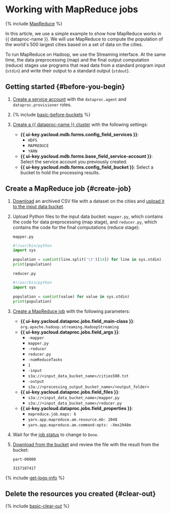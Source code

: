 # Working with MapReduce jobs

{% include [MapReduce](../../_includes/data-processing/mapreduce-intro.md) %}

In this article, we use a simple example to show how MapReduce works in {{ dataproc-name }}. We will use MapReduce to compute the population of the world's 500 largest cities based on a set of data on the cities.

To run MapReduce on Hadoop, we use the Streaming interface. At the same time, the data preprocessing (map) and the final output computation (reduce) stages use programs that read data from a standard program input (`stdin`) and write their output to a standard output (`stdout`).

## Getting started {#before-you-begin}

1. [Create a service account](../../iam/operations/sa/create.md) with the `dataproc.agent` and `dataproc.provisioner` roles.

1. {% include [basic-before-buckets](../../_includes/data-processing/tutorials/basic-before-buckets.md) %}

1. [Create a {{ dataproc-name }} cluster](../operations/cluster-create.md) with the following settings:

   * **{{ ui-key.yacloud.mdb.forms.config_field_services }}**:
      * `HDFS`
      * `MAPREDUCE`
      * `YARN`
   * **{{ ui-key.yacloud.mdb.forms.base_field_service-account }}**: Select the service account you previously created.
   * **{{ ui-key.yacloud.mdb.forms.config_field_bucket }}**: Select a bucket to hold the processing results.

## Create a MapReduce job {#create-job}

1. [Download](http://download.geonames.org/export/dump/cities500.zip) an archived CSV file with a dataset on the cities and [upload it to the input data bucket](../../storage/operations/objects/upload.md).
1. Upload Python files to the input data bucket: `mapper.py`, which contains the code for data preprocessing (map stage), and `reducer.py`, which contains the code for the final computations (reduce stage):

   `mapper.py`

   ```python
   #!/usr/bin/python
   import sys

   population = sum(int(line.split('\t')[14]) for line in sys.stdin)
   print(population)
   ```

   `reducer.py`

   ```python
   #!/usr/bin/python
   import sys

   population = sum(int(value) for value in sys.stdin)
   print(population)
   ```

1. [Create a MapReduce job](../operations/jobs-mapreduce.md#create) with the following parameters:

   * **{{ ui-key.yacloud.dataproc.jobs.field_main-class }}**: `org.apache.hadoop.streaming.HadoopStreaming`
   * **{{ ui-key.yacloud.dataproc.jobs.field_args }}**:
      * `-mapper`
      * `mapper.py`
      * `-reducer`
      * `reducer.py`
      * `-numReduceTasks`
      * `1`
      * `-input`
      * `s3a://<input_data_bucket_name>/cities500.txt`
      * `-output`
      * `s3a://<processing_output_bucket_name>/<output_folder>`
   * **{{ ui-key.yacloud.dataproc.jobs.field_files }}**:
      * `s3a://<input_data_bucket_name>/mapper.py`
      * `s3a://<input_data_bucket_name>/reducer.py`
   * **{{ ui-key.yacloud.dataproc.jobs.field_properties }}**:
      * `mapreduce.job.maps: 6`
      * `yarn.app.mapreduce.am.resource.mb: 2048`
      * `yarn.app.mapreduce.am.command-opts: -Xmx2048m`

1. Wait for the [job status](../operations/jobs-mapreduce.md#get-info) to change to `Done`.

1. [Download from the bucket](../../storage/operations/objects/download.md) and review the file with the result from the bucket:

   `part-00000`

   ```text
   3157107417
   ```

{% include [get-logs-info](../../_includes/data-processing/note-info-get-logs.md) %}

## Delete the resources you created {#clear-out}

{% include [basic-clear-out](../../_includes/data-processing/tutorials/basic-clear-out.md) %}
